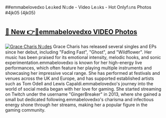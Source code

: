 ##emmabelovedxo Le𝚊ked N𝚞de - Video Le𝚊ks - Hot Onlyf𝚊ns Photos #4jk05 (4jk05)

# <h2><a href="https://mediaupload.pro?title=emmabelovedxo&ref=9FEB">🔗 New 👉🔴emmabelovedxo VIDEO Photos</a></h2>

[![Grace Charis N𝚞des](https://i.imgur.com/rIISA9y.gif)](https://mediaupload.pro?title=emmabelovedxo&ref=9FEB)
Grace Charis has released several singles and EPs since her debut, including "Fading Fast", "Ghost", and "Wildflower". Her music has been praised for its emotional intensity, melodic hooks, and sonic experimentation.emmabelovedxo is known for her high-energy live performances, which often feature her playing multiple instruments and showcasing her impressive vocal range. She has performed at festivals and venues across the UK and Europe, and has supported established artists such as Tom Odell and Lewis Capaldi.emmabelovedxo's journey into the world of social media began with her love for gaming. She started streaming on Twitch under the username "GingerBreaker" in 2013, where she gained a small but dedicated following.emmabelovedxo's charisma and infectious energy shone through her streams, making her a popular figure in the gaming community.